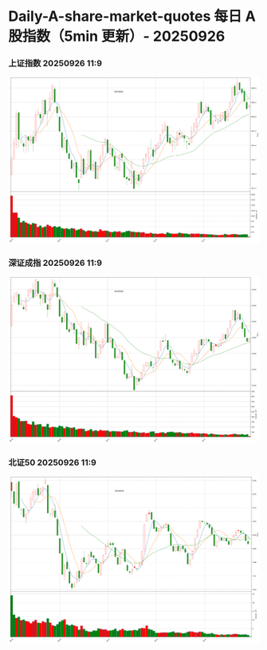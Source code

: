 
# Daily-A-share-market-quotes 每日 A 股指数（5min 更新）- 20250926

### 上证指数 20250926 11:9
![](./fig/2025/9/20250926-sh000001.png)

### 深证成指 20250926 11:9
![](./fig/2025/9/20250926-sz399001.png)

### 北证50 20250926 11:9
![](./fig/2025/9/20250926-bj899050.png)
